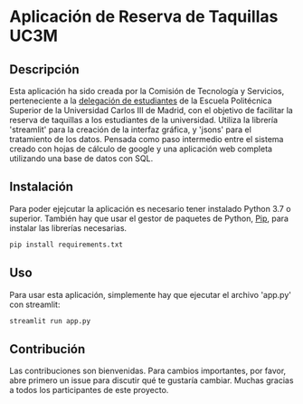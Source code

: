 # Aplicación de Reserva de Taquillas UC3M

## Descripción

Esta aplicación ha sido creada por la Comisión de Tecnología y Servicios, perteneciente a la [delegación de estudiantes](https://delegacion.uc3m.es/home/eps/) de la Escuela Politécnica Superior de la Universidad Carlos III de Madrid, con el objetivo de facilitar la reserva de taquillas a los estudiantes de la universidad.
Utiliza la librería 'streamlit' para la creación de la interfaz gráfica, y 'jsons' para el tratamiento de los datos.
Pensada como paso intermedio entre el sistema creado con hojas de cálculo de google y una aplicación web completa utilizando una base de datos con SQL.

## Instalación
Para poder ejejcutar la aplicación es necesario tener instalado Python 3.7 o superior.
También hay que usar el gestor de paquetes de Python, [Pip](https://pip.pypa.io/en/stable/), para instalar las librerías necesarias.
```bash
pip install requirements.txt
```

## Uso
Para usar esta aplicación, simplemente hay que ejecutar el archivo 'app.py' con streamlit:
```bash
streamlit run app.py
```

## Contribución
Las contribuciones son bienvenidas. Para cambios importantes, por favor, abre primero un issue para discutir qué te gustaría cambiar.
Muchas gracias a todos los participantes de este proyecto.

